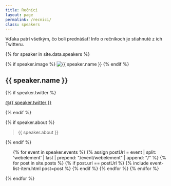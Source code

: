 ```yaml
---
title: Rečníci
layout: page
permalink: /recnici/
class: speakers
---
```


Vďaka patrí všetkým, čo boli prednášať! Info o rečníkoch je stiahnuté z ich Twitteru.

{% for speaker in site.data.speakers %}
<div class="speaker">

{% if speaker.image %}
    <img src="{{ speaker.image | prepend: site.baseurl }}" alt="{{ speaker.name }}" />
{% endif %}

<h2 id="{{ speaker.id }}">{{ speaker.name }}</h2>

{% if speaker.twitter %}
    <p>
        <a href="https://twitter.com/{{ speaker.twitter }}" title="{{ speaker.name }} - Twitter">@{{ speaker.twitter }}</a>
    </p>
{% endif %}

{% if speaker.about %}
    <blockquote>{{ speaker.about }}</blockquote>
{% endif %}

<ul>
{% for event in speaker.events %}
    {% assign postUrl = event | split: 'webelement' | last | prepend: "/event/webelement" | append: "/" %}
    {% for post in site.posts %}
        {% if post.url == postUrl %}
            {% include event-list-item.html post=post %}
        {% endif %}
    {% endfor %}
{% endfor %}
</ul>

</div>
{% endfor %}